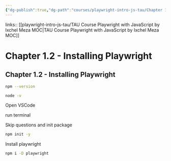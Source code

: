 ```yaml
---
{"dg-publish":true,"dg-path":"courses/playwright-intro-js-tau/Chapter 1.2 - Installing Playwright.md","permalink":"/courses/playwright-intro-js-tau/chapter-1-2-installing-playwright/","tags":["playwright"]}
---
```


links:: [[playwright-intro-js-tau/TAU Course Playwright with JavaScript by Ixchel Meza MOC\|TAU Course Playwright with JavaScript by Ixchel Meza MOC]]

# Chapter 1.2 - Installing Playwright

## Chapter 1.2 - Installing Playwright

```bash
npm --version
```

```bash
node -v
```

Open VSCode

run terminal

Skip questions and init package

```bash
npm init -y
```

Install playwright

```bash
npm i -D playwright 
```